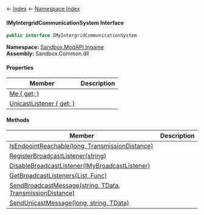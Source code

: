 ← [Index](Api-Index) ← [Namespace Index](Namespace-Index)

#### IMyIntergridCommunicationSystem Interface

```csharp
public interface IMyIntergridCommunicationSystem
```

**Namespace:** [Sandbox.ModAPI.Ingame](Sandbox.ModAPI.Ingame)  
**Assembly:** Sandbox.Common.dll

#### Properties

|Member|Description|
|---|---|
|[Me { get; }](Sandbox.ModAPI.Ingame.IMyIntergridCommunicationSystem.Me)||
|[UnicastListener { get; }](Sandbox.ModAPI.Ingame.IMyIntergridCommunicationSystem.UnicastListener)||

#### Methods

|Member|Description|
|---|---|
|[IsEndpointReachable(long, TransmissionDistance)](Sandbox.ModAPI.Ingame.IMyIntergridCommunicationSystem.IsEndpointReachable)||
|[RegisterBroadcastListener(string)](Sandbox.ModAPI.Ingame.IMyIntergridCommunicationSystem.RegisterBroadcastListener)||
|[DisableBroadcastListener(IMyBroadcastListener)](Sandbox.ModAPI.Ingame.IMyIntergridCommunicationSystem.DisableBroadcastListener)||
|[GetBroadcastListeners(List, Func)](Sandbox.ModAPI.Ingame.IMyIntergridCommunicationSystem.GetBroadcastListeners)||
|[SendBroadcastMessage(string, TData, TransmissionDistance)](Sandbox.ModAPI.Ingame.IMyIntergridCommunicationSystem.SendBroadcastMessage)||
|[SendUnicastMessage(long, string, TData)](Sandbox.ModAPI.Ingame.IMyIntergridCommunicationSystem.SendUnicastMessage)||

